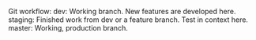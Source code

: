 Git workflow:
  dev: Working branch. New features are developed here.
  staging: Finished work from dev or a feature branch. Test in context here.
  master: Working, production branch.
